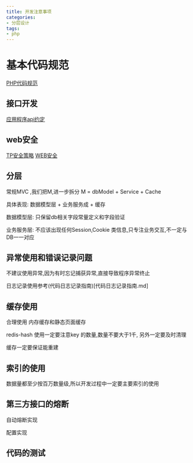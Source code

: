 ```yaml
---
title: 开发注意事项
categories: 
- 分层设计
tags:
- php
---
```


# 基本代码规范
[PHP代码规范](php后端代码规范.md)
## 接口开发
[应用程序api约定](应用程序API约定.md)

## web安全

[TP安全策略](http://document.thinkphp.cn/manual_3_2.html#input_filter)
[WEB安全](http://wiki.jikexueyuan.com/project/go-web-programming/09.0.html)

## 分层

常规MVC ,我们把M,进一步拆分 M = dbModel + Service + Cache

具体表现:  数据模型层 + 业务服务成 + 缓存

数据模型层: 只保留db相关字段常量定义和字段验证

业务服务层: 不应该出现任何Session,Cookie 类信息,只专注业务交互,不一定与DB一一对应


## 异常使用和错误记录问题

不建议使用异常,因为有时忘记捕获异常,直接导致程序异常终止

日志记录使用参考(代码日志记录指南)[代码日志记录指南.md]


## 缓存使用

合理使用 内存缓存和静态页面缓存

redis-hash 使用一定要注意key 的数量,数量不要大于1千, 另外一定要及时清理

缓存一定要保证能重建

## 索引的使用

数据量都至少按百万数量级,所以开发过程中一定要主要索引的使用

## 第三方接口的熔断

自动熔断实现

配置实现

## 代码的测试








